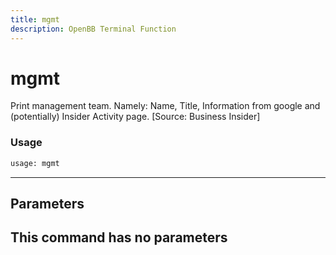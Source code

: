```yaml
---
title: mgmt
description: OpenBB Terminal Function
---
```


# mgmt

Print management team. Namely: Name, Title, Information from google and (potentially) Insider Activity page. [Source: Business Insider]
### Usage 
```python
usage: mgmt
```
---
## Parameters
This command has no parameters
---
